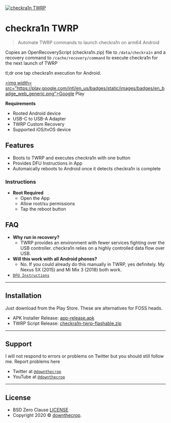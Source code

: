 <a href="https://downthecrop.xyz/"><img src="https://github.com/downthecrop/checkra1n-twrp/raw/master/app/src/main/res/mipmap-xxxhdpi/ic_launcher_cr.png" title="checkra1n TWRP" alt="checkra1n TWRP"></a>

# checkra1n TWRP

> Automate TWRP commands to launch checkra1n on arm64 Android

Copies an OpenRecoveryScript (checkra1n.zip) file to `/data/checkra1n` and a recovery command to `/cache/recovery/command` to execute checkra1n for the next launch of TWRP

tl;dr one tap checkra1n execution for Android.


<a href="https://play.google.com/store/apps/details?id=com.downthecrop.checkra1n_kotlin"><img width= src="https://play.google.com/intl/en_us/badges/static/images/badges/en_badge_web_generic.png">Google Play</a>

**Requirements**

- Rooted Android device
- USB-C to USB-A Adapter
- TWRP Custom Recovery
- Supported iOS/tvOS device

## Features

- Boots to TWRP and executes checkra1n with one button
- Provides DFU Instructions in App
- Automaically reboots to Android once it detects checkra1n is complete 

### Instructions

- **Root Required**
	- Open the App
	- Allow root/su permissions
	- Tap the reboot button

## FAQ

- **Why run in recovery?**
    - TWRP provides an environment with fewer services fighting over the USB controller. checkra1n relies on a highly controlled data flow over USB.
- **Will this work with all Android phones?**
	- No. If you could already do this manually in TWRP, yes definitely. My Nexus 5X (2015) and Mi Mix 3 (2018) both work.
- <a href="https://help.ifixit.com/article/108-dfu-restore" target="_blank">`DFU Instructions`</a>


---

## Installation

Just download from the Play Store. These are alternatives for FOSS heads.

- APK Installer Release: <a href="https://github.com/downthecrop/checkra1n-twrp/raw/master/app/release/app-release.apk">app-release.apk</a>
- TWRP Script Release: <a href="https://github.com/downthecrop/checkra1n-twrp/releases/latest">checkra1n-twrp-flashable.zip</a>

---

## Support

I will not respond to errors or problems on Twitter but you should still follow me. Report problems here

- Twitter at <a href="http://twitter.com/downthecrop" target="_blank">`@downthecrop`</a>
- YouTube at <a href="http://youtube.com/downthecrop" target="_blank">`@downthecrop`</a>

---

## License

- BSD Zero Clause <a href="https://github.com/downthecrop/checkra1n-twrp/blob/master/LICENSE">LICENSE</a>
- Copyright 2020 © <a href="https://downthecrop.xyz/" target="_blank">downthecrop</a>.